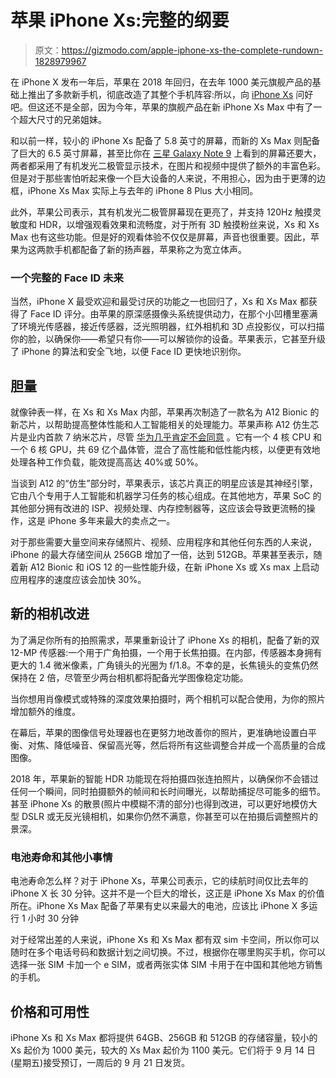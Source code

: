 # 苹果 iPhone Xs:完整的纲要

> 原文：<https://gizmodo.com/apple-iphone-xs-the-complete-rundown-1828979967>

在 iPhone X 发布一年后，苹果在 2018 年回归，在去年 1000 美元旗舰产品的基础上推出了多款新手机，彻底改造了其整个手机阵容:所以，向 [iPhone Xs](https://www.apple.com/iphone-xs/) 问好吧。但这还不是全部，因为今年，苹果的旗舰产品在新 iPhone Xs Max 中有了一个超大尺寸的兄弟姐妹。



和以前一样，较小的 iPhone Xs 配备了 5.8 英寸的屏幕，而新的 Xs Max 则配备了巨大的 6.5 英寸屏幕，甚至比你在 [三星 Galaxy Note 9](https://gizmodo.com/samsungs-galaxy-note-9-is-the-best-big-phone-1828348138) 上看到的屏幕还要大，两者都采用了有机发光二极管显示技术，在图片和视频中提供了额外的丰富色彩。但是对于那些害怕听起来像一个巨大设备的人来说，不用担心，因为由于更薄的边框，iPhone Xs Max 实际上与去年的 iPhone 8 Plus 大小相同。

此外，苹果公司表示，其有机发光二极管屏幕现在更亮了，并支持 120Hz 触摸灵敏度和 HDR，以增强观看效果和流畅度，对于所有 3D 触摸粉丝来说，Xs 和 Xs Max 也有这些功能。但是好的观看体验不仅仅是屏幕，声音也很重要。因此，苹果为这两款手机都配备了新的扬声器，苹果称之为宽立体声。

### **一个完整的 Face ID 未来**

当然，iPhone X 最受欢迎和最受讨厌的功能之一也回归了，Xs 和 Xs Max 都获得了 Face ID 评分。由苹果的原深感摄像头系统提供动力，在那个小凹槽里塞满了环境光传感器，接近传感器，泛光照明器，红外相机和 3D 点投影仪，可以扫描你的脸，以确保你——希望只有你——可以解锁你的设备。苹果表示，它甚至升级了 iPhone 的算法和安全飞地，以便 Face ID 更快地识别你。

## 胆量

就像钟表一样，在 Xs 和 Xs Max 内部，苹果再次制造了一款名为 A12 Bionic 的新芯片，以帮助提高整体性能和人工智能相关的处理能力。苹果声称 A12 仿生芯片是业内首款 7 纳米芯片，尽管 [华为几乎肯定不会同意](https://www.cnbc.com/2018/08/31/huawei-kirin-980-7-nanometer-ai-chip-for-the-mate-20.html) 。它有一个 4 核 CPU 和一个 6 核 GPU，共 69 亿个晶体管，混合了高性能和低性能内核，以便更有效地处理各种工作负载，能效提高高达 40%或 50%。

当谈到 A12 的“仿生”部分时，苹果表示，该芯片真正的明星应该是其神经引擎，它由八个专用于人工智能和机器学习任务的核心组成。在其他地方，苹果 SoC 的其他部分拥有改进的 ISP、视频处理、内存控制器等，这应该会导致更流畅的操作，这是 iPhone 多年来最大的卖点之一。

对于那些需要大量空间来存储照片、视频、应用程序和其他任何东西的人来说，iPhone 的最大存储空间从 256GB 增加了一倍，达到 512GB。苹果甚至表示，随着新 A12 Bionic 和 iOS 12 的一些性能升级，在新 iPhone Xs 或 Xs max 上启动应用程序的速度应该会加快 30%。

## 新的相机改进

为了满足你所有的拍照需求，苹果重新设计了 iPhone Xs 的相机，配备了新的双 12-MP 传感器:一个用于广角拍摄，一个用于长焦拍摄。在内部，传感器本身拥有更大的 1.4 微米像素，广角镜头的光圈为 f/1.8。不幸的是，长焦镜头的变焦仍然保持在 2 倍，尽管至少两台相机都将配备光学图像稳定功能。

当你想用肖像模式或特殊的深度效果拍摄时，两个相机可以配合使用，为你的照片增加额外的维度。

在幕后，苹果的图像信号处理器也在更努力地改善你的照片，更准确地设置白平衡、对焦、降低噪音、保留高光等，然后将所有这些调整合并成一个高质量的合成图像。

2018 年，苹果新的智能 HDR 功能现在将拍摄四张连拍照片，以确保你不会错过任何一个瞬间，同时拍摄额外的帧间和长时间曝光，以帮助捕捉尽可能多的细节。甚至 iPhone Xs 的散景(照片中模糊不清的部分)也得到改进，可以更好地模仿大型 DSLR 或无反光镜相机，如果你仍然不满意，你甚至可以在拍摄后调整照片的景深。

### 电池寿命和其他小事情

电池寿命怎么样？对于 iPhone Xs，苹果公司表示，它的续航时间仅比去年的 iPhone X 长 30 分钟。这并不是一个巨大的增长，这正是 iPhone Xs Max 的价值所在。iPhone Xs Max 配备了苹果有史以来最大的电池，应该比 iPhone X 多运行 1 小时 30 分钟

对于经常出差的人来说，iPhone Xs 和 Xs Max 都有双 sim 卡空间，所以你可以随时在多个电话号码和数据计划之间切换。不过，根据你在哪里购买手机，你可以选择一张 SIM 卡加一个 e SIM，或者两张实体 SIM 卡用于在中国和其他地方销售的手机。

## 价格和可用性

iPhone Xs 和 Xs Max 都将提供 64GB、256GB 和 512GB 的存储容量，较小的 Xs 起价为 1000 美元，较大的 Xs Max 起价为 1100 美元。它们将于 9 月 14 日(星期五)接受预订，一周后的 9 月 21 日发货。